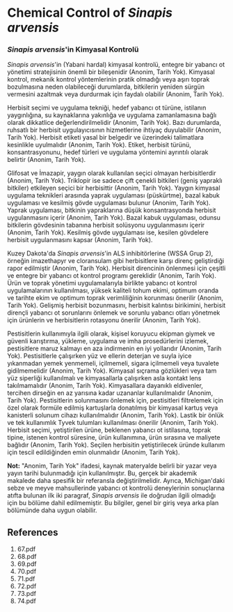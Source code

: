 # Chemical Control of *Sinapis arvensis*

### *Sinapis arvensis*'in Kimyasal Kontrolü

*Sinapis arvensis*'in (Yabani hardal) kimyasal kontrolü, entegre bir yabancı ot yönetimi stratejisinin önemli bir bileşenidir (Anonim, Tarih Yok). Kimyasal kontrol, mekanik kontrol yöntemlerinin pratik olmadığı veya aşırı toprak bozulmasına neden olabileceği durumlarda, bitkilerin yeniden sürgün vermesini azaltmak veya durdurmak için faydalı olabilir (Anonim, Tarih Yok).

Herbisit seçimi ve uygulama tekniği, hedef yabancı ot türüne, istilanın yaygınlığına, su kaynaklarına yakınlığa ve uygulama zamanlamasına bağlı olarak dikkatlice değerlendirilmelidir (Anonim, Tarih Yok). Bazı durumlarda, ruhsatlı bir herbisit uygulayıcısının hizmetlerine ihtiyaç duyulabilir (Anonim, Tarih Yok). Herbisit etiketi yasal bir belgedir ve üzerindeki talimatlara kesinlikle uyulmalıdır (Anonim, Tarih Yok). Etiket, herbisit türünü, konsantrasyonunu, hedef türleri ve uygulama yöntemini ayrıntılı olarak belirtir (Anonim, Tarih Yok).

Glifosat ve İmazapir, yaygın olarak kullanılan seçici olmayan herbisitlerdir (Anonim, Tarih Yok). Triklopir ise sadece çift çenekli bitkileri (geniş yapraklı bitkiler) etkileyen seçici bir herbisittir (Anonim, Tarih Yok). Yaygın kimyasal uygulama teknikleri arasında yaprak uygulaması (püskürtme), bazal kabuk uygulaması ve kesilmiş gövde uygulaması bulunur (Anonim, Tarih Yok). Yaprak uygulaması, bitkinin yapraklarına düşük konsantrasyonda herbisit uygulanmasını içerir (Anonim, Tarih Yok). Bazal kabuk uygulaması, odunsu bitkilerin gövdesinin tabanına herbisit solüsyonu uygulanmasını içerir (Anonim, Tarih Yok). Kesilmiş gövde uygulaması ise, kesilen gövdelere herbisit uygulanmasını kapsar (Anonim, Tarih Yok).

Kuzey Dakota'da *Sinapis arvensis*'in ALS inhibitörlerine (WSSA Grup 2), örneğin imazethapyr ve cloransulam gibi herbisitlere karşı direnç geliştirdiği rapor edilmiştir (Anonim, Tarih Yok). Herbisit direncinin önlenmesi için çeşitli ve entegre bir yabancı ot kontrol programı gereklidir (Anonim, Tarih Yok). Ürün ve toprak yönetimi uygulamalarıyla birlikte yabancı ot kontrol uygulamalarının kullanılması, yüksek kaliteli tohum ekimi, optimum oranda ve tarihte ekim ve optimum toprak verimliliğinin korunması önerilir (Anonim, Tarih Yok). Gelişmiş herbisit bozunmasını, herbisit kalıntısı birikimini, herbisit dirençli yabancı ot sorunlarını önlemek ve sorunlu yabancı otları yönetmek için ürünlerin ve herbisitlerin rotasyonu önerilir (Anonim, Tarih Yok).

Pestisitlerin kullanımıyla ilgili olarak, kişisel koruyucu ekipman giymek ve güvenli karıştırma, yükleme, uygulama ve imha prosedürlerini izlemek, pestisitlere maruz kalmayı en aza indirmenin en iyi yollarıdır (Anonim, Tarih Yok). Pestisitlerle çalışırken yüz ve ellerin deterjan ve suyla iyice yıkanmadan yemek yenmemeli, içilmemeli, sigara içilmemeli veya tuvalete gidilmemelidir (Anonim, Tarih Yok). Kimyasal sıçrama gözlükleri veya tam yüz siperliği kullanılmalı ve kimyasallarla çalışırken asla kontakt lens takılmamalıdır (Anonim, Tarih Yok). Kimyasallara dayanıklı eldivenler, tercihen dirseğin en az yarısına kadar uzananlar kullanılmalıdır (Anonim, Tarih Yok). Pestisitlerin solunmasını önlemek için, pestisitleri filtrelemek için özel olarak formüle edilmiş kartuşlarla donatılmış bir kimyasal kartuş veya kanisterli solunum cihazı kullanılmalıdır (Anonim, Tarih Yok). Lastik bir önlük ve tek kullanımlık Tyvek tulumları kullanılması önerilir (Anonim, Tarih Yok). Herbisit seçimi, yetiştirilen ürüne, beklenen yabancı ot istilasına, toprak tipine, istenen kontrol süresine, ürün kullanımına, ürün sırasına ve maliyete bağlıdır (Anonim, Tarih Yok). Seçilen herbisitin yetiştirilecek üründe kullanım için tescil edildiğinden emin olunmalıdır (Anonim, Tarih Yok).

**Not:** "Anonim, Tarih Yok" ifadesi, kaynak materyalde belirli bir yazar veya yayın tarihi bulunmadığı için kullanılmıştır. Bu, gerçek bir akademik makalede daha spesifik bir referansla değiştirilmelidir. Ayrıca, Michigan'daki sebze ve meyve mahsullerinde yabancı ot kontrolü deneylerinin sonuçlarına atıfta bulunan ilk iki paragraf, *Sinapis arvensis* ile doğrudan ilgili olmadığı için bu bölüme dahil edilmemiştir. Bu bilgiler, genel bir giriş veya arka plan bölümünde daha uygun olabilir.


## References

1. 67.pdf
2. 68.pdf
3. 69.pdf
4. 70.pdf
5. 71.pdf
6. 72.pdf
7. 73.pdf
8. 74.pdf
